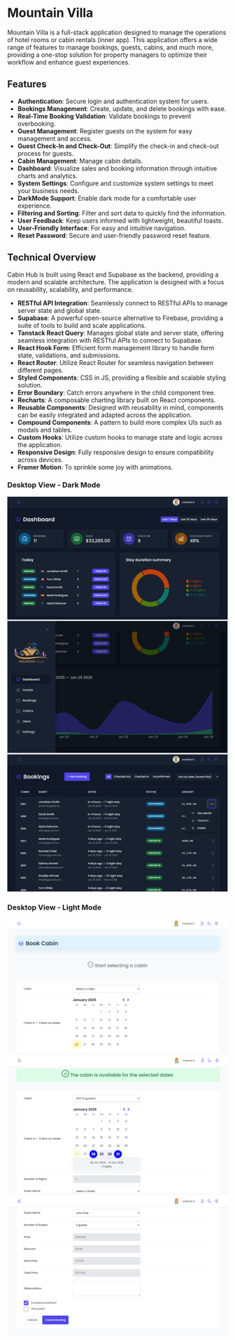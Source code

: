 # Mountain Villa

Mountain Villa is a full-stack application designed to manage the operations of hotel rooms or cabin rentals (inner app). This application offers a wide range of features to manage bookings, guests, cabins, and much more, providing a one-stop solution for property managers to optimize their workflow and enhance guest experiences.

## Features

- **Authentication**: Secure login and authentication system for users.
- **Bookings Management**: Create, update, and delete bookings with ease.
- **Real-Time Booking Validation**: Validate bookings to prevent overbooking.
- **Guest Management**: Register guests on the system for easy management and access.
- **Guest Check-In and Check-Out**: Simplify the check-in and check-out process for guests.
- **Cabin Management**: Manage cabin details.
- **Dashboard**: Visualize sales and booking information through intuitive charts and analytics.
- **System Settings**: Configure and customize system settings to meet your business needs.
- **DarkMode Support**: Enable dark mode for a comfortable user experience.
- **Filtering and Sorting**: Filter and sort data to quickly find the information.
- **User Feedback**: Keep users informed with lightweight, beautiful toasts.
- **User-Friendly Interface**: For easy and intuitive navigation.
- **Reset Password**: Secure and user-friendly password reset feature.

## Technical Overview

Cabin Hub is built using React and Supabase as the backend, providing a modern and scalable architecture.
The application is designed with a focus on reusability, scalability, and performance.

- **RESTful API Integration**: Seamlessly connect to RESTful APIs to manage server state and global state.
- **Supabase**: A powerful open-source alternative to Firebase, providing a suite of tools to build and scale applications.
- **Tanstack React Query**: Manages global state and server state, offering seamless integration with RESTful APIs to connect to Supabase.
- **React Hook Form**: Efficient form management library to handle form state, validations, and submissions.
- **React Router**: Utilize React Router for seamless navigation between different pages.
- **Styled Components**: CSS in JS, providing a flexible and scalable styling solution.
- **Error Boundary**: Catch errors anywhere in the child component tree.
- **Recharts**: A composable charting library built on React components.
- **Reusable Components**: Designed with reusability in mind, components can be easily integrated and adapted across the application.
- **Compound Components**: A pattern to build more complex UIs such as modals and tables.
- **Custom Hooks**: Utilize custom hooks to manage state and logic across the application.
- **Responsive Design**: Fully responsive design to ensure compatibility across devices.
- **Framer Motion**: To sprinkle some joy with animations.

### Desktop View - Dark Mode

![Screenshot](/public/screenshots/desktop/1.jpg)
![Screenshot](/public/screenshots/desktop/2.jpg)
![Screenshot](/public/screenshots/desktop/3.jpg)

### Desktop View - Light Mode

![Screenshot](/public/screenshots/desktop/4.jpg)
![Screenshot](/public/screenshots/desktop/5.jpg)
![Screenshot](/public/screenshots/desktop/6.jpg)
